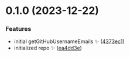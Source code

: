 # 0.1.0 (2023-12-22)

### Features

- initial getGitHubUsernameEmails ✨ ([4373ec1](https://github.com/JoshuaKGoldberg/github-username-to-emails/commit/4373ec13d23230c90efd3b754b655b50dc25b334))
- initialized repo ✨ ([ea4dd3e](https://github.com/JoshuaKGoldberg/github-username-to-emails/commit/ea4dd3e23503b38b0cba0392bb8ec2e0823691b7))
